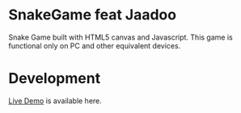# SnakeGame feat Jaadoo

Snake Game built with HTML5 canvas and Javascript.
This game is functional only on PC and other equivalent devices.

# Development

[Live Demo](https://shouryabrahmastra.github.io/Jaadoo-Snake/) is available here.
